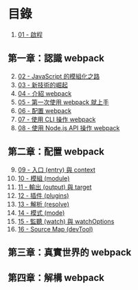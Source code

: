 # 目錄

1. [01 - 啟程](./01-preface/README.md)

## 第一章：認識 webpack

2. [02 - JavaScript 的模組化之路](./02-history-of-js-module/README.md)
3. [03 - 新技術的崛起](./03-new-tech/README.md)
4. [04 - 介紹 webpack](./04-introduction/README.md)
5. [05 - 第一次使用 webpack 就上手](./05-first-webpack/README.md)
6. [06 - 配置 webpack](./06-config-webpack/README.md)
7. [07 - 使用 CLI 操作 webpack](./07-use-cli/README.md)
8. [08 - 使用 Node.js API 操作 webpack](./07-use-node-api/README.md)

## 第二章：配置 webpack

9. [09 - 入口 (entry) 與 context]()
10. [10 - 模組 (module)]()
11. [11 - 輸出 (output) 與 target]()
12. [12 - 插件 (plugins)]()
13. [13 - 解析 (resolve)]()
14. [14 - 模式 (mode)]()
15. [15 - 監聽 (watch) 與 watchOptions]()
16. [16 - Source Map (devTool)]()

## 第三章：真實世界的 webpack

## 第四章：解構 webpack
